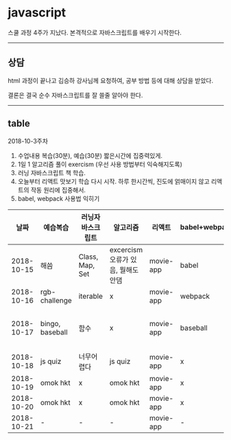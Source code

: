 # javascript

스쿨 과정 4주가 지났다. 본격적으로 자바스크립트를 배우기 시작한다.

---

## 상담

html 과정이 끝나고 김승하 강사님께 요청하여, 공부 방법 등에 대해 상담을 받았다.

결론은 결국 순수 자바스크립트를 잘 쓸줄 알아야 한다.

---

## table

2018-10-3주차
1) 수업내용 복습(30분), 예습(30분) 짧은시간에 집중력있게.
2) 1일 1 알고리즘 풀이 exercism (우선 사용 방법부터 익숙해지도록)
3) 러닝 자바스크립트 책 학습.
4) 오늘부터 리액트 맛보기 학습 다시 시작. 하루 한시간씩, 진도에 얽매이지 않고 리액트의 작동 원리에 집중해서.
5) babel, webpack 사용법 익히기


| 날짜 | 예습복습 | 러닝자바스크립트 | 알고리즘 | 리액트 | babel+webpack | note |
|-----|--------|-------------|--------|------|-------|-------|
2018-10-15| 해씀 | Class, Map, Set | excercism 오류가 있음, 뭘해도 안댐 | movie-app | babel | - |
2018-10-16| rgb-challenge | iterable | x | movie-app | webpack | - |
2018-10-17| bingo, baseball | 함수 | x | movie-app | baseball | 책 너무어려워여 |
2018-10-18| js quiz | 너무어렵다 | js quiz | movie-app | x | - |
2018-10-19| omok hkt | x | omok hkt | movie-app  | x | - |
2018-10-20| omok hkt | x | omok hkt | movie-app  | x | - |
2018-10-21| - | - | - | movie-app  | - | - |

